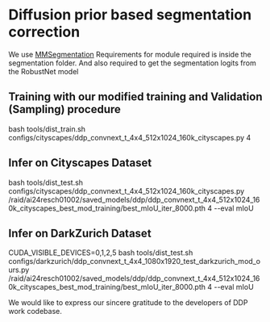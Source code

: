 # Diffusion prior based segmentation correction

We use [MMSegmentation](https://github.com/open-mmlab/mmsegmentation)
Requirements for module required is inside the segmentation folder.
And also required to get the segmentation logits from the RobustNet model 

## Training with our modified training and Validation (Sampling) procedure
bash tools/dist_train.sh configs/cityscapes/ddp_convnext_t_4x4_512x1024_160k_cityscapes.py 4 

## Infer on Cityscapes Dataset
bash tools/dist_test.sh configs/cityscapes/ddp_convnext_t_4x4_512x1024_160k_cityscapes.py /raid/ai24resch01002/saved_models/ddp/ddp_convnext_t_4x4_512x1024_160k_cityscapes_best_mod_training/best_mIoU_iter_8000.pth 4  --eval mIoU 

## Infer on DarkZurich Dataset
CUDA_VISIBLE_DEVICES=0,1,2,5 bash tools/dist_test.sh configs/darkzurich/ddp_convnext_t_4x4_1080x1920_test_darkzurich_mod_ours.py /raid/ai24resch01002/saved_models/ddp/ddp_convnext_t_4x4_512x1024_160k_cityscapes_best_mod_training/best_mIoU_iter_8000.pth 4  --eval mIoU

We would like to express our sincere gratitude to the developers of DDP work codebase.




